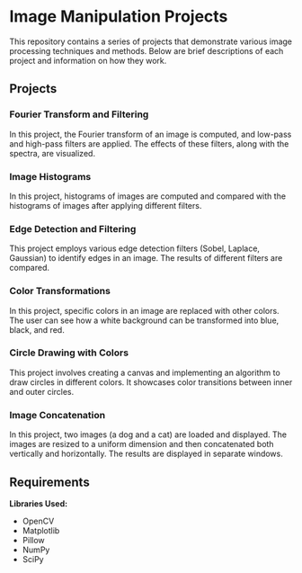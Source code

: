 # Image Manipulation Projects
This repository contains a series of projects that demonstrate various image processing techniques and methods. Below are brief descriptions of each project and information on how they work.

## Projects
### Fourier Transform and Filtering
In this project, the Fourier transform of an image is computed, and low-pass and high-pass filters are applied. The effects of these filters, along with the spectra, are visualized.

### Image Histograms
In this project, histograms of images are computed and compared with the histograms of images after applying different filters.

### Edge Detection and Filtering
This project employs various edge detection filters (Sobel, Laplace, Gaussian) to identify edges in an image. The results of different filters are compared.

### Color Transformations
In this project, specific colors in an image are replaced with other colors. The user can see how a white background can be transformed into blue, black, and red.

### Circle Drawing with Colors
This project involves creating a canvas and implementing an algorithm to draw circles in different colors. It showcases color transitions between inner and outer circles.

### Image Concatenation
In this project, two images (a dog and a cat) are loaded and displayed. The images are resized to a uniform dimension and then concatenated both vertically and horizontally. The results are displayed in separate windows.

## Requirements
**Libraries Used:**
- OpenCV
- Matplotlib
- Pillow
- NumPy
- SciPy

